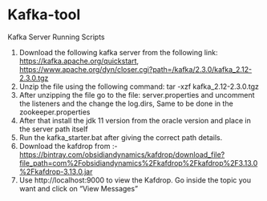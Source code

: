 # Kafka-tool
Kafka Server Running Scripts
1) Download the following kafka server from the following link: https://kafka.apache.org/quickstart, https://www.apache.org/dyn/closer.cgi?path=/kafka/2.3.0/kafka_2.12-2.3.0.tgz
2) Unzip the file using the following command: tar -xzf kafka_2.12-2.3.0.tgz
3) After unzipping the file go to the file: server.properties and uncomment the listeners and the change the log.dirs, Same to be done in the zookeeper.properties
4) After that install the jdk 11 version from the oracle version and place in the server path itself
5) Run the kafka_starter.bat after giving the correct path details.
6) Download the kafdrop from :-   https://bintray.com/obsidiandynamics/kafdrop/download_file?file_path=com%2Fobsidiandynamics%2Fkafdrop%2Fkafdrop%2F3.13.0%2Fkafdrop-3.13.0.jar
7) Use http://localhost:9000 to view the Kafdrop. Go inside the topic you want and click on “View Messages”

